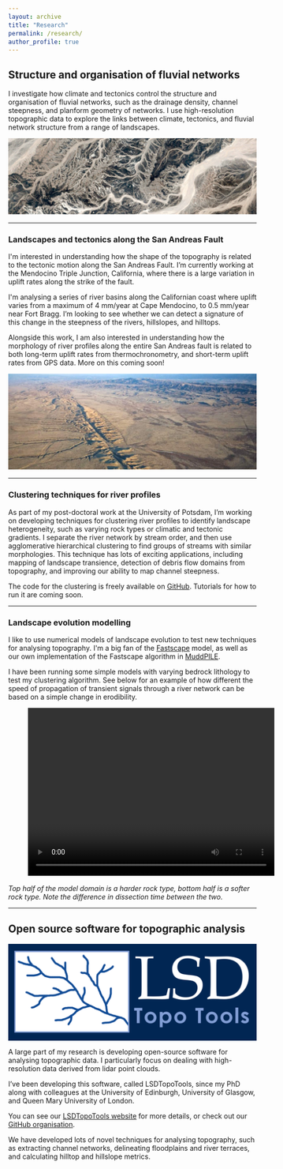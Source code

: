 ```yaml
---
layout: archive
title: "Research"
permalink: /research/
author_profile: true
---
```


## Structure and organisation of fluvial networks

I investigate how climate and tectonics control the structure and organisation of fluvial networks, such as the drainage density, channel steepness, and planform geometry of networks. I use high-resolution topographic data to explore the links between climate, tectonics, and fluvial network structure from a range of landscapes.

![](/images/google-earth-view-2042.jpg "River networks from Google Earth View")

---

### Landscapes and tectonics along the San Andreas Fault

I'm interested in understanding how the shape of the topography is related to the tectonic motion along the San Andreas Fault.  I’m currently working at the Mendocino Triple Junction, California, where there is a large variation in uplift rates along the strike of the fault.

I'm analysing a series of river basins along the Californian coast where uplift varies from a maximum of 4 mm/year at Cape Mendocino, to 0.5 mm/year near Fort Bragg. I’m looking to see whether we can detect a signature of this change in the steepness of the rivers, hillslopes, and hilltops.

Alongside this work, I am also interested in understanding how the morphology of river profiles along the entire San Andreas fault is related to both long-term uplift rates from thermochronometry, and short-term uplift rates from GPS data.  More on this coming soon!

<img src="/images/san_andreas.jpg" alt="san andreas" width="1000"/>

---

### Clustering techniques for river profiles

As part of my post-doctoral work at the University of Potsdam, I’m working on developing techniques for clustering river profiles to identify landscape heterogeneity, such as varying rock types or climatic and tectonic gradients. I separate the river network by stream order, and then use agglomerative hierarchical clustering to find groups of streams with similar morphologies.  This technique has lots of exciting applications, including mapping of landscape transience, detection of debris flow domains from topography, and improving our ability to map channel steepness.

The code for the clustering is freely available on [GitHub](https://github.com/UP-RS-ESP/river-clusters). Tutorials for how to run it are coming soon.

---

### Landscape evolution modelling

I like to use numerical models of landscape evolution to test new techniques for analysing topography. I'm a big fan of the [Fastscape](https://github.com/fastscape-lem) model, as well as our own implementation of the Fastscape algorithm in [MuddPILE](https://lsdtopotools.github.io/LSDTT_documentation/LSDTT_MuddPILE.html).

I have been running some simple models with varying bedrock lithology to test my clustering algorithm.  See below for an example of how different the speed of propagation of transient signals through a river network can be based on a simple change in erodibility.

<figure class="video_container">
<video width="500" height="340" controls="true">
  <source src="/videos/spatial_K_movie.mp4" type="video/mp4">
</video>
</figure>

_Top half of the model domain is a harder rock type, bottom half is a softer rock type. Note the difference in dissection time between the two._

---

## Open source software for topographic analysis

<img src="/images/LSD-logo_horizontal.png" alt="LSDTopoTools" width="600" align="center"/>

A large part of my research is developing open-source software for analysing topographic data. I particularly focus on dealing with high-resolution data derived from lidar point clouds.

I’ve been developing this software, called LSDTopoTools, since my PhD along with colleagues at the University of Edinburgh,  University of Glasgow, and Queen Mary University of London.

You can see our [LSDTopoTools website](lsdtopotools.github.io) for more details, or check out our [GitHub organisation](https://github.com/LSDtopotools).

We have developed lots of novel techniques for analysing topography, such as extracting channel networks, delineating floodplains and river terraces, and calculating hilltop and hillslope metrics.
